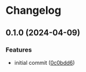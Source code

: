 # Changelog

## 0.1.0 (2024-04-09)


### Features

* initial commit ([0c0bdd6](https://github.com/jrandolf/lit-motion/commit/0c0bdd6bc17ca7ff7337150780a5906806e4d953))
